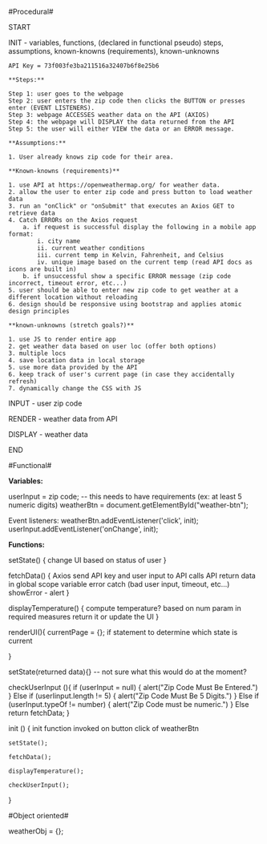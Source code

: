 #Procedural#

START

INIT - variables, functions, (declared in functional pseudo) steps, assumptions, known-knowns (requirements), known-unknowns

    API Key = 73f003fe3ba211516a32407b6f8e25b6

    **Steps:**

    Step 1: user goes to the webpage
    Step 2: user enters the zip code then clicks the BUTTON or presses enter (EVENT LISTENERS).
    Step 3: webpage ACCESSES weather data on the API (AXIOS)
    Step 4: the webpage will DISPLAY the data returned from the API
    Step 5: the user will either VIEW the data or an ERROR message.

    **Assumptions:**

    1. User already knows zip code for their area.

    **Known-knowns (requirements)**

    1. use API at https://openweathermap.org/ for weather data.
    2. allow the user to enter zip code and press button to load weather data
    3. run an "onClick" or "onSubmit" that executes an Axios GET to retrieve data
    4. Catch ERRORs on the Axios request
        a. if request is successful display the following in a mobile app format:
            i. city name
            ii. current weather conditions
            iii. current temp in Kelvin, Fahrenheit, and Celsius
            iv. unique image based on the current temp (read API docs as icons are built in)
        b. if unsuccessful show a specific ERROR message (zip code incorrect, timeout error, etc...)
    5. user should be able to enter new zip code to get weather at a different location without reloading
    6. design should be responsive using bootstrap and applies atomic design principles

    **known-unknowns (stretch goals?)**

    1. use JS to render entire app
    2. get weather data based on user loc (offer both options)
    3. multiple locs
    4. save location data in local storage
    5. use more data provided by the API
    6. keep track of user's current page (in case they accidentally refresh)
    7. dynamically change the CSS with JS

INPUT - user zip code

RENDER - weather data from API

DISPLAY - weather data

END

#Functional#

**Variables:**

userInput = zip code; -- this needs to have requirements (ex: at least 5 numeric digits)
weatherBtn = document.getElementById("weather-btn");


Event listeners:
weatherBtn.addEventListener('click', init);
userInput.addEventListener('onChange', init);

**Functions:**

setState() {
        change UI based on status of user
    }
    
fetchData() {
        Axios
        send API key and user input to API
        calls API
        return data in global scope variable
        error catch (bad user input, timeout, etc...)
        showError - alert
    }

displayTemperature() {
    compute temperature? based on num param in required measures
    return it or update the UI
    }

renderUI(){
    currentPage = {};
    if statement to determine which state is current

}

setState(returned data){} -- not sure what this would do at the moment?

checkUserInput (){
    if (userInput = null) {
        alert("Zip Code Must Be Entered.")
    } Else if (userIinput.length != 5) {
        alert("Zip Code Must Be 5 Digits.")
    } Else if (userInput.typeOf != number) {
        alert("Zip Code must be numeric.")
    } Else 
    return fetchData;
}


init () {
    init function invoked on button click of weatherBtn
    
    
    setState();
    
    fetchData();

    displayTemperature();

    checkUserInput();
}

#Object oriented#

weatherObj = {};